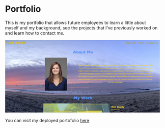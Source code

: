 # Portfolio
This is my portfolio that allows future employees to learn a little about myself and my background, see the projects that I've previously worked on and learn how to contact me.

![Screenshot of Portfolio](./assets/images/screenshot-of-portfolio.png)

You can visit my deployed portofolio [here](https://squidbeaks.github.io/portfolio/)

